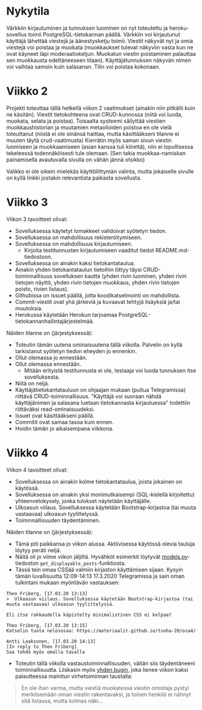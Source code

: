 # Nykytila

Värkkiin kirjautuminen ja tunnuksen luominen on nyt toteutettu ja heroku-sovellus toimii PostgreSQL-tietokannan päällä. Värkkiin voi kirjautunut käyttäjä lähettää viestejä ja äänestysketju toimii. Viestit näkyvät nyt ja omia viestejä voi poistaa ja muokata (muokkaukset tulevat näkyviin vasta kun ne ovat käyneet läpi moderaatioketjun. Muokatun viestin poistaminen palauttaa sen muokkausta edeltäneeseen tilaan). Käyttäjätunnuksen näkyvän nimen voi vaihtaa samoin kuin salasanan. Tilin voi poistaa kokonaan.

# Viikko 2

Projekti toteuttaa tällä hetkellä viikon 2 vaatimukset (ainakin niin pitkälti kuin ne käsitän). Viestit tietokohteena ovat CRUD-kunnossa (niitä voi luoda, muokata, selata ja poistaa). Toisaalta systeemi säilyttää viestien muokkaushistorian ja muutamien metaolioiden poistoa en ole vielä toteuttanut (niistä ei ole sinänsä haittaa, mutta käsittääkseni tilanne ei muuten täytä crud-vaatimusta) Kierrätin myös saman sivun viestin luomiseen ja muokkaamiseen (asian kanssa tuli kiirettä), niin ei lopullisessa tekeleessä todennäköisesti tule olemaan. (Sen takia muokkaa-namiskan painamisella avautuvalla sivulla on vähän jännä otsikko)

Valikko ei ole oikein mielekäs käyttöliittymän valinta, mutta jokaiselle sivulle on kyllä linkki jostakin relevantista paikasta sovellusta.

# Viikko 3

Viikon 3 tavoitteet olivat:

* Sovelluksessa käytetyt lomakkeet validoivat syötetyn tiedon.
* Sovelluksessa on mahdollisuus rekisteröitymiseen.
* Sovelluksessa on mahdollisuus kirjautumiseen.
    * Kirjoita testitunnusten kirjautumiseen vaaditut tiedot README.md-tiedostoon.
* Sovelluksessa on ainakin kaksi tietokantataulua.
* Ainakin yhden tietokantataulun tietoihin liittyy täysi CRUD-toiminnallisuus sovelluksen kautta (yhden rivin luominen, yhden rivin tietojen näyttö, yhden rivin tietojen muokkaus, yhden rivin tietojen poisto, rivien listaus).
* Githubissa on issuet päällä, jotta koodikatselmointi on mahdollista. 
* Commit-viestit ovat yhä järkeviä ja kuvaavat tehtyjä lisäyksiä ja/tai muutoksia. 
* Herokussa käytetään Herokun tarjoamaa PostgreSQL-tietokannanhallintajärjestelmää.

Näiden tilanne on (järjestyksessä):

* Toteutin tämän uutena ominaisuutena tällä viikolla. Palvelin on kyllä tarkistanut syötetyn tiedon eheyden jo ennenkin.
* Ollut olemassa jo ennestään.
* Ollut olemassa ennestään.
    * Mitään erityistä testitunnusta ei ole, testaaja voi luoda tunnuksen itse sovelluksesta.
* Niitä on neljä.
* Käyttäjätietokantatauluun on ohjaajan mukaan (puitua Telegramissa) riittävä CRUD-toiminnallisuus. "Käyttäjä voi suoraan nähdä käyttäjänimen ja salasana luetaan tietokannasta kirjautuessa" todettiin riittäväksi read-ominaisuudeksi.
* Issuet ovat käsittääkseni päällä.
* Commitit ovat samaa tasoa kuin ennen.
* Hoidin tämän jo aikaisempana viikkona.

# Viikko 4

Viikon 4 tavoitteet olivat:

* Sovelluksessa on ainakin kolme tietokantataulua, joista jokainen on käytössä.
* Sovelluksessa on ainakin yksi monimutkaisempi (SQL-kielellä kirjoitettu) yhteenvetokysely, jonka tulokset näytetään käyttäjälle.
* Ulkoasun viilaus. Sovelluksessa käytetään Bootstrap-kirjastoa (tai muuta vastaavaa) ulkoasun tyylittelyssä.
* Toiminnallisuuden täydentäminen.

Näiden tilanne on (järjestyksessä):

* Tämä piti paikkansa jo viikon alussa. Aktiivisessa käytössä olevia tauluja löytyy peräti neljä.
* Näitä oli jo viime viikon jäljiltä. Hyvähköt esimerkit löytyvät [models.py](../application/varkki/models.py)-tiedoston `get_displayable_posts`-funktiosta.
* Tässä tein omaa CSSää valmiin kirjaston käyttämisen sijaan. Kysyin tämän luvallisuutta 12:09-14:13 17.3.2020 Telegramissa ja sain oman tulkintani mukaan myöntävän vastauksen:

```
Theo Friberg, [17.03.20 13:13]
>  Ulkoasun viilaus. Sovelluksessa käytetään Bootstrap-kirjastoa (tai muuta vastaavaa) ulkoasun tyylittelyssä. 

Eli itse rakkaudella käpistelty minimalistinen CSS ei kelpaa?

Theo Friberg, [17.03.20 13:15]
Katselin tuota nelososaa: https://materiaalit.github.io/tsoha-20/osa4/

Antti Laaksonen, [17.03.20 14:13]
[In reply to Theo Friberg]
Saa tehdä myös omalla tavalla
```

* Toteutin tällä viikolla vastaustoiminnallisuuden, väitän siis täydentäneeni toiminnallisuutta. Liiskasin myös [yhden bugin](https://github.com/nomelif/tsoha-2020/commit/b09a85d69552c84a368c52bef05569b8daaa0dee), joka lienee viikon kaksi palautteessa mainitun virhetoiminnan taustalla:

> En ole ihan varma, mutta viestiä muokatessa viestin omistaja pystyi merkitsemään oman viestin rakentavaksi, ja toinen henkilö ei nähnyt sitä listassa, mutta kolmas näki...
